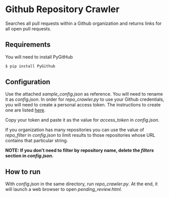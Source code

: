 # Github Repository Crawler


Searches all pull requests within a Github organization and returns links for all open pull requests.

## Requirements

You will need to install PyGitHub

```bash
$ pip install PyGithub
```

## Configuration

Use the attached *sample_config.json* as reference. You will need to rename it as *config.json*. In order for *repo_crawler.py* to use your Github credentials, you will need to create a personal access token. The instructions to create one are listed [here](https://help.github.com/en/github/authenticating-to-github/creating-a-personal-access-token-for-the-command-line).

Copy your token and paste it as the value for *access_token* in *config.json*.

If you organization has many repositories you can use the value of *repo_filter* in *config.json* to limit results to those repositories whose URL contains that particular string.

**NOTE: If you don't need to filter by repository name, delete the *filters* section in *config.json*.**

## How to run

With *config.json* in the same directory, run *repo_crawler.py*. At the end, it will launch a web browser to open *pending_review.html*. 
